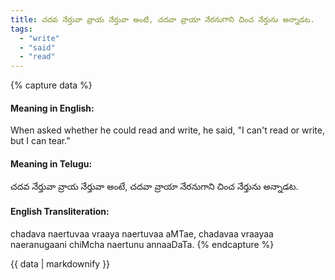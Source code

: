 ```yaml
---
title: చదవ నేర్తువా వ్రాయ నేర్తువా అంటే, చదవా వ్రాయా నేరనుగాని చించ నేర్తును అన్నాడట.
tags:
  - "write"
  - "said"
  - "read"
---
```


{% capture data %}
#### Meaning in English:
When asked whether he could read and write, he said, "I can't read or write, but I can tear."

#### Meaning in Telugu:
చదవ నేర్తువా వ్రాయ నేర్తువా అంటే, చదవా వ్రాయా నేరనుగాని చించ నేర్తును అన్నాడట.

#### English Transliteration:
chadava naertuvaa vraaya naertuvaa aMTae, chadavaa vraayaa naeranugaani chiMcha naertunu annaaDaTa.
{% endcapture %}

{{ data | markdownify }}

